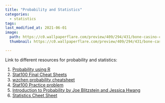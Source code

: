 ```yaml
---
title: "Probability and Statistics"
categories:
  - statistics
tags:
last_modified_at: 2021-06-01
image: 
  path: https://c0.wallpaperflare.com/preview/409/294/431/bone-casino-chance-chopping.jpg
  thumbnail: https://c0.wallpaperflare.com/preview/409/294/431/bone-casino-chance-chopping.jpg

---
```

Link to different resources for probability and statistics:

1. [Probability using R](https://rstudio-pubs-static.s3.amazonaws.com/523785_e9afb5aafb2f4fa19c4f8c01553d26ad.html#data_science:_probability)<br>
2. [Stat100 Final Cheat Sheets](http://people.fas.harvard.edu/~mparzen/stat100/Stat%20100%20Final%20Cheat%20Sheets%20-%20Google%20Docs%20(2).pdf)<br>
3. [wzchen probability cheatsheet](https://github.com/wzchen/probability_cheatsheet/blob/master/probability_cheatsheet.pdf)
4. [Stat100 Practice problem](https://projects.iq.harvard.edu/stat110/strategic-practice-problems)<br>
5. [Introduction to Probability by Joe Blitzstein and Jessica Hwang](http://probabilitybook.net)<br>
6. [Statistics Cheet Sheet](https://web.mit.edu/~csvoss/Public/usabo/stats_handout.pdf)<br>




